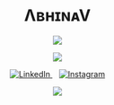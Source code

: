 <h1 align="center">ΛʙʜɪɴᴀV</h1>


<p align="center">
  <img src="https://readme-typing-svg.herokuapp.com?font=Fira+Code&pause=500&color=39FF14&center=true&vCenter=true&lines=JUST+A+WHISPER+FROM+ETERNITY+!"/>
</p>

<p align="center">
  <img src="https://readme-typing-svg.herokuapp.com?font=Georgia&size=24&color=F7BE28&center=true&vCenter=true&repeat=false&pause=50&lines=Social+Profiles" />
</p>

<p align="center">
  <a href="https://www.linkedin.com/in/abhinav-krishna-c-s-820717291">
    <img src="https://img.shields.io/badge/LinkedIn-0A66C2?style=for-the-badge&logo=linkedin&logoColor=white" alt="LinkedIn">
  </a>
  &nbsp;&nbsp;
  <a href="https://www.instagram.com/_pikachu_achu_">
    <img src="https://img.shields.io/badge/Instagram-E4405F?style=for-the-badge&logo=instagram&logoColor=white" alt="Instagram">
  </a>
</p>

<p align="center">
  <img src="https://media.giphy.com/media/mlBDoVLOGidEc/giphy.gif" />
</p>